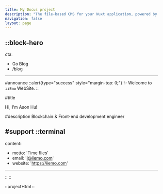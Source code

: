 ```yaml
---
title: My Docus project
description: "The file-based CMS for your Nuxt application, powered by Markdown and Vue components."
navigation: false
layout: page
---
```


::block-hero
---
cta:
  - Go Blog
  - /blog
---

#announce
::alert{type="success" style="margin-top: 0;"}
 ✨ Welcome to  `iiEmo` WebSite.
::



#title

Hi, I'm Ason Hu!

#description
Blockchain & Front-end development engineer

<!-- #extra
  ::list{type="success"}
  - **+50 Components** ready to build rich pages
  - **Docs** and **Page** layouts
  - Start from a `README`, scale to a framework documentation
  - Navigation and Table of Contents generation
  - Fully configurable design system
  - Leverages [**Typography**](https://typography.nuxt.space/) and [**Elements**](https://elements.nuxt.dev)
  - Used on [Content Documentation](https://content.nuxtjs.org)
  :: -->

#support
  ::terminal
  ---
  content:
  - motto:  'Time flies'
  - email: 'i@iiemo.com'
  - website: 'https://iiemo.com'
  ---
  ::
::




::projectHtml
::

